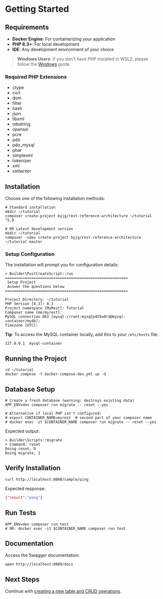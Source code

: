 # Getting Started

## Requirements

- **Docker Engine**: For containerizing your application
- **PHP 8.3+**: For local development
- **IDE**: Any development environment of your choice

> **Windows Users**: If you don't have PHP installed in WSL2, please follow the [Windows](windows.md) guide.

### Required PHP Extensions

- ctype
- curl
- dom
- filter
- hash
- json
- libxml
- mbstring
- openssl
- pcre
- pdo
- pdo_mysql
- phar
- simplexml
- tokenizer
- xml
- xmlwriter

## Installation

Choose one of the following installation methods:

```shell script
# Standard installation
mkdir ~/tutorial
composer create-project byjg/rest-reference-architecture ~/tutorial ^5.0

# OR Latest development version
mkdir ~/tutorial
composer -sdev create-project byjg/rest-reference-architecture ~/tutorial master
```

### Setup Configuration

The installation will prompt you for configuration details:

```text
> Builder\PostCreateScript::run
========================================================
 Setup Project
 Answer the questions below
========================================================

Project Directory: ~/tutorial
PHP Version [8.3]: 8.3
Project namespace [MyRest]: Tutorial
Composer name [me/myrest]: 
MySQL connection DEV [mysql://root:mysqlp455w0rd@mysql-container/mydb]: 
Timezone [UTC]:
```

**Tip**: To access the MySQL container locally, add this to your `/etc/hosts` file:
```
127.0.0.1  mysql-container
```

## Running the Project

```shell
cd ~/tutorial
docker compose -f docker-compose-dev.yml up -d
```

## Database Setup

```shell
# Create a fresh database (warning: destroys existing data)
APP_ENV=dev composer run migrate -- reset --yes

# Alternative if local PHP isn't configured:
# export CONTAINER_NAME=myrest  # second part of your composer name
# docker exec -it $CONTAINER_NAME composer run migrate -- reset --yes
```

Expected output:
```text
> Builder\Scripts::migrate
> Command: reset
Doing reset, 0
Doing migrate, 1
```

## Verify Installation

```shell script
curl http://localhost:8080/sample/ping
```

Expected response:
```json
{"result":"pong"}
```

## Run Tests

```shell script
APP_ENV=dev composer run test
# OR: docker exec -it $CONTAINER_NAME composer run test
```

## Documentation

Access the Swagger documentation:
```shell script
open http://localhost:8080/docs
```

## Next Steps

Continue with [creating a new table and CRUD operations](getting_started_01_create_table.md).
